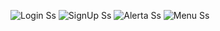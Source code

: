 ![Login Ss](https://github.com/RandyGrullon/SignUpAndLoginPage/blob/master/Login.jpeg)
![SignUp Ss](https://github.com/RandyGrullon/SignUpAndLoginPage/blob/master/SignUp.jpeg)
![Alerta Ss](https://github.com/RandyGrullon/SignUpAndLoginPage/blob/master/Alerta.jpeg)
![Menu Ss](https://github.com/RandyGrullon/SignUpAndLoginPage/blob/master/Menu.jpeg)
